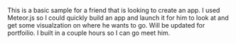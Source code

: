 
This is a basic sample for a friend that is looking to create an app. I used Meteor.js so I could quickly build an app and launch it for him to look at and get some visualzation on where he wants to go. Will be updated for portfoilio. I built in a couple hours so I can go meet him.
